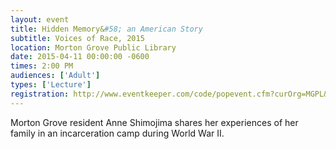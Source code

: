 ```yaml
---
layout: event
title: Hidden Memory&#58; an American Story
subtitle: Voices of Race, 2015
location: Morton Grove Public Library
date: 2015-04-11 00:00:00 -0600
times: 2:00 PM
audiences: ['Adult']
types: ['Lecture']
registration: http://www.eventkeeper.com/code/popevent.cfm?curOrg=MGPL&curApp=events&eID=3842645&thisDate=NO_DATE
---
```

Morton Grove resident  Anne Shimojima shares her experiences of her family in an incarceration camp during World War II.
